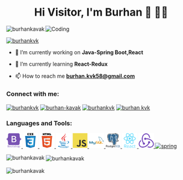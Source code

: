 <h1 align="center">Hi Visitor, I'm Burhan 👋 🧑‍💻</h1>
<img align="right" alt="Coding" width="400" src = "https://mir-s3-cdn-cf.behance.net/project_modules/disp/2bbf3a52005319.5901123c114f4.gif">


<p align="left"> <img src="https://komarev.com/ghpvc/?username=burhankavak&label=Profile%20views&color=0e75b6&style=flat" alt="burhankavak" /> </p>

<p align="left"> <a href="https://twitter.com/burhankvk" target="blank"><img src="https://img.shields.io/twitter/follow/burhankvk?logo=twitter&style=for-the-badge" alt="burhankvk" /></a> </p>

- 🔭 I’m currently working on **Java-Spring Boot,React**

- 🌱 I’m currently learning **React-Redux**

- 📫 How to reach me **burhan.kvk58@gmail.com**

<h3 align="left">Connect with me:</h3>
<p align="left">
<a href="https://twitter.com/burhankvk" target="blank"><img align="center" src="https://raw.githubusercontent.com/rahuldkjain/github-profile-readme-generator/master/src/images/icons/Social/twitter.svg" alt="burhankvk" height="30" width="40" /></a>
<a href="https://linkedin.com/in/burhan-kavak" target="blank"><img align="center" src="https://raw.githubusercontent.com/rahuldkjain/github-profile-readme-generator/master/src/images/icons/Social/linked-in-alt.svg" alt="burhan-kavak" height="30" width="40" /></a>
<a href="https://instagram.com/burhankvk" target="blank"><img align="center" src="https://raw.githubusercontent.com/rahuldkjain/github-profile-readme-generator/master/src/images/icons/Social/instagram.svg" alt="burhankvk" height="30" width="40" /></a>
<a href="https://www.youtube.com/channel/UCvl2Bgx-g3Gov0PD6ZyjNFA" target="blank"><img align="center" src="https://raw.githubusercontent.com/rahuldkjain/github-profile-readme-generator/master/src/images/icons/Social/youtube.svg" alt="burhan kvk" height="30" width="40" /></a>
</p>

<h3 align="left">Languages and Tools:</h3>
<p align="left"> <a href="https://getbootstrap.com" target="_blank" rel="noreferrer"> <img src="https://raw.githubusercontent.com/devicons/devicon/master/icons/bootstrap/bootstrap-plain-wordmark.svg" alt="bootstrap" width="40" height="40"/> </a> <a href="https://www.w3schools.com/css/" target="_blank" rel="noreferrer"> <img src="https://raw.githubusercontent.com/devicons/devicon/master/icons/css3/css3-original-wordmark.svg" alt="css3" width="40" height="40"/> </a> <a href="https://www.w3.org/html/" target="_blank" rel="noreferrer"> <img src="https://raw.githubusercontent.com/devicons/devicon/master/icons/html5/html5-original-wordmark.svg" alt="html5" width="40" height="40"/> </a> <a href="https://www.java.com" target="_blank" rel="noreferrer"> <img src="https://raw.githubusercontent.com/devicons/devicon/master/icons/java/java-original.svg" alt="java" width="40" height="40"/> </a> <a href="https://developer.mozilla.org/en-US/docs/Web/JavaScript" target="_blank" rel="noreferrer"> <img src="https://raw.githubusercontent.com/devicons/devicon/master/icons/javascript/javascript-original.svg" alt="javascript" width="40" height="40"/> </a> <a href="https://www.mysql.com/" target="_blank" rel="noreferrer"> <img src="https://raw.githubusercontent.com/devicons/devicon/master/icons/mysql/mysql-original-wordmark.svg" alt="mysql" width="40" height="40"/> </a> <a href="https://www.postgresql.org" target="_blank" rel="noreferrer"> <img src="https://raw.githubusercontent.com/devicons/devicon/master/icons/postgresql/postgresql-original-wordmark.svg" alt="postgresql" width="40" height="40"/> </a> <a href="https://reactjs.org/" target="_blank" rel="noreferrer"> <img src="https://raw.githubusercontent.com/devicons/devicon/master/icons/react/react-original-wordmark.svg" alt="react" width="40" height="40"/> </a> <a href="https://redux.js.org" target="_blank" rel="noreferrer"> <img src="https://raw.githubusercontent.com/devicons/devicon/master/icons/redux/redux-original.svg" alt="redux" width="40" height="40"/> </a> <a href="https://spring.io/" target="_blank" rel="noreferrer"> <img src="https://www.vectorlogo.zone/logos/springio/springio-icon.svg" alt="spring" width="40" height="40"/> </a> </p>

<p><img align="left" src="https://github-readme-stats.vercel.app/api/top-langs?username=burhankavak&show_icons=true&locale=en&theme=synthwave&layout=compact" alt="burhankavak" /></p>

<p>&nbsp;<img align="center" src="https://github-readme-stats.vercel.app/api?username=burhankavak&show_icons=true&locale=en" alt="burhankavak" /></p>

<p><img align="center" src="https://github-readme-streak-stats.herokuapp.com/?user=burhankavak&" alt="burhankavak" /></p>

